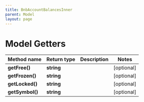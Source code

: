 ```yaml
---
title: BnbAccountBalancesInner
parent: Model
layout: page
---
```


# Model Getters

Method name | Return type | Description | Notes
------------ | ------------- | ------------- | -------------
**getFree()** | **string** |  | [optional]
**getFrozen()** | **string** |  | [optional]
**getLocked()** | **string** |  | [optional]
**getSymbol()** | **string** |  | [optional]


